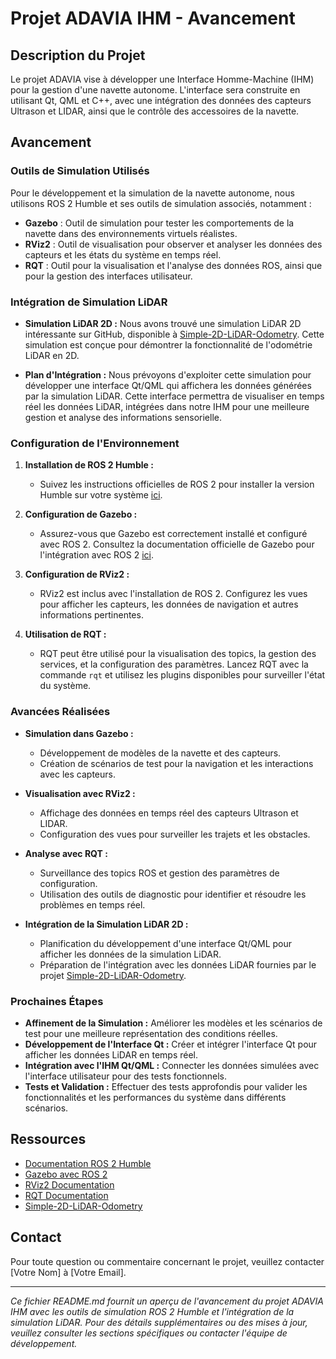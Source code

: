 # Projet ADAVIA IHM - Avancement

## Description du Projet

Le projet ADAVIA vise à développer une Interface Homme-Machine (IHM) pour la gestion d'une navette autonome. L'interface sera construite en utilisant Qt, QML et C++, avec une intégration des données des capteurs Ultrason et LIDAR, ainsi que le contrôle des accessoires de la navette.

## Avancement

### Outils de Simulation Utilisés

Pour le développement et la simulation de la navette autonome, nous utilisons ROS 2 Humble et ses outils de simulation associés, notamment :

- **Gazebo** : Outil de simulation pour tester les comportements de la navette dans des environnements virtuels réalistes.
- **RViz2** : Outil de visualisation pour observer et analyser les données des capteurs et les états du système en temps réel.
- **RQT** : Outil pour la visualisation et l'analyse des données ROS, ainsi que pour la gestion des interfaces utilisateur.

### Intégration de Simulation LiDAR

- **Simulation LiDAR 2D :** Nous avons trouvé une simulation LiDAR 2D intéressante sur GitHub, disponible à [Simple-2D-LiDAR-Odometry](https://github.com/dawan0111/Simple-2D-LiDAR-Odometry). Cette simulation est conçue pour démontrer la fonctionnalité de l'odométrie LiDAR en 2D.
  
- **Plan d'Intégration :** Nous prévoyons d'exploiter cette simulation pour développer une interface Qt/QML qui affichera les données générées par la simulation LiDAR. Cette interface permettra de visualiser en temps réel les données LiDAR, intégrées dans notre IHM pour une meilleure gestion et analyse des informations sensorielle.

### Configuration de l'Environnement

1. **Installation de ROS 2 Humble :**
   - Suivez les instructions officielles de ROS 2 pour installer la version Humble sur votre système [ici](https://docs.ros.org/en/humble/Installation.html).

2. **Configuration de Gazebo :**
   - Assurez-vous que Gazebo est correctement installé et configuré avec ROS 2. Consultez la documentation officielle de Gazebo pour l'intégration avec ROS 2 [ici](https://gazebosim.org/docs/gazebo_ros2).

3. **Configuration de RViz2 :**
   - RViz2 est inclus avec l'installation de ROS 2. Configurez les vues pour afficher les capteurs, les données de navigation et autres informations pertinentes.

4. **Utilisation de RQT :**
   - RQT peut être utilisé pour la visualisation des topics, la gestion des services, et la configuration des paramètres. Lancez RQT avec la commande `rqt` et utilisez les plugins disponibles pour surveiller l'état du système.

### Avancées Réalisées

- **Simulation dans Gazebo :** 
  - Développement de modèles de la navette et des capteurs.
  - Création de scénarios de test pour la navigation et les interactions avec les capteurs.
  
- **Visualisation avec RViz2 :**
  - Affichage des données en temps réel des capteurs Ultrason et LIDAR.
  - Configuration des vues pour surveiller les trajets et les obstacles.

- **Analyse avec RQT :**
  - Surveillance des topics ROS et gestion des paramètres de configuration.
  - Utilisation des outils de diagnostic pour identifier et résoudre les problèmes en temps réel.

- **Intégration de la Simulation LiDAR 2D :**
  - Planification du développement d'une interface Qt/QML pour afficher les données de la simulation LiDAR.
  - Préparation de l'intégration avec les données LiDAR fournies par le projet [Simple-2D-LiDAR-Odometry](https://github.com/dawan0111/Simple-2D-LiDAR-Odometry).

### Prochaines Étapes

- **Affinement de la Simulation :** Améliorer les modèles et les scénarios de test pour une meilleure représentation des conditions réelles.
- **Développement de l'Interface Qt :** Créer et intégrer l'interface Qt pour afficher les données LiDAR en temps réel.
- **Intégration avec l'IHM Qt/QML :** Connecter les données simulées avec l'interface utilisateur pour des tests fonctionnels.
- **Tests et Validation :** Effectuer des tests approfondis pour valider les fonctionnalités et les performances du système dans différents scénarios.

## Ressources

- [Documentation ROS 2 Humble](https://docs.ros.org/en/humble/)
- [Gazebo avec ROS 2](https://gazebosim.org/docs/gazebo_ros2)
- [RViz2 Documentation](https://docs.ros.org/en/humble/rviz/README.html)
- [RQT Documentation](https://docs.ros.org/en/humble/rqt.html)
- [Simple-2D-LiDAR-Odometry](https://github.com/dawan0111/Simple-2D-LiDAR-Odometry)

## Contact

Pour toute question ou commentaire concernant le projet, veuillez contacter [Votre Nom] à [Votre Email].

---

*Ce fichier README.md fournit un aperçu de l'avancement du projet ADAVIA IHM avec les outils de simulation ROS 2 Humble et l'intégration de la simulation LiDAR. Pour des détails supplémentaires ou des mises à jour, veuillez consulter les sections spécifiques ou contacter l'équipe de développement.*
